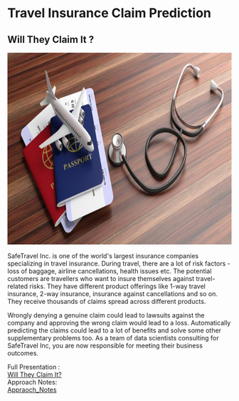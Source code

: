 # Travel Insurance Claim Prediction
## Will They Claim It ?
<p align="center">
  <img src="https://raw.githubusercontent.com/maha-prathamesh/Travel-Insurance-Project/main/travel1.jpg" width="1200" height="430" title="hover text">
</p>
SafeTravel Inc. is one of the world's largest insurance companies specializing in travel insurance. During travel, there are a lot of risk factors - loss of baggage, airline cancellations, health issues etc. The potential customers are travellers who want to insure themselves against travel-related risks. They have different product offerings like 1-way travel insurance, 2-way insurance, insurance against cancellations and so on. They receive thousands of claims spread across different products.

Wrongly denying a genuine claim could lead to lawsuits against the company and approving the wrong claim would lead to a loss. Automatically predicting the claims could lead to a lot of benefits and solve some other supplementary problems too. As a team of data scientists consulting for SafeTravel Inc, you are now responsible for meeting their business outcomes.

Full Presentation : <br>
[Will They Claim It?](https://github.com/RounakPython/Travel_Insurance_Claim_Prediction/blob/main/Will_They_Claim_It.pdf)
<br>
Approach Notes:<br>
[Appraoch_Notes](https://github.com/RounakPython/Travel_Insurance_Claim_Prediction/blob/main/ApproachNote.txt)
